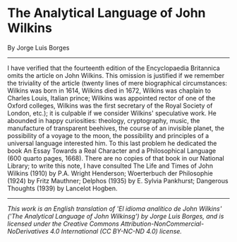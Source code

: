 # The Analytical Language of John Wilkins

By Jorge Luis Borges

---

I have verified that the fourteenth edition of the Encyclopaedia Britannica omits the article on John Wilkins. This omission is justified if we remember the triviality of the article (twenty lines of mere biographical circumstances: Wilkins was born in 1614, Wilkins died in 1672, Wilkins was chaplain to Charles Louis, Italian prince; Wilkins was appointed rector of one of the Oxford colleges, Wilkins was the first secretary of the Royal Society of London, etc.); it is culpable if we consider Wilkins' speculative work. He abounded in happy curiosities: theology, cryptography, music, the manufacture of transparent beehives, the course of an invisible planet, the possibility of a voyage to the moon, the possibility and principles of a universal language interested him. To this last problem he dedicated the book An Essay Towards a Real Character and a Philosophical Language (600 quarto pages, 1668). There are no copies of that book in our National Library; to write this note, I have consulted The Life and Times of John Wilkins (1910) by P.A. Wright Henderson; Woerterbuch der Philosophie (1924) by Fritz Mauthner; Delphos (1935) by E. Sylvia Pankhurst; Dangerous Thoughts (1939) by Lancelot Hogben.

---

_This work is an English translation of 'El idioma analítico de John Wilkins' ('The Analytical Language of John Wilkinsg') by Jorge Luis Borges, and is licensed under the Creative Commons Attribution-NonCommercial-NoDerivatives 4.0 International (CC BY-NC-ND 4.0) license._
